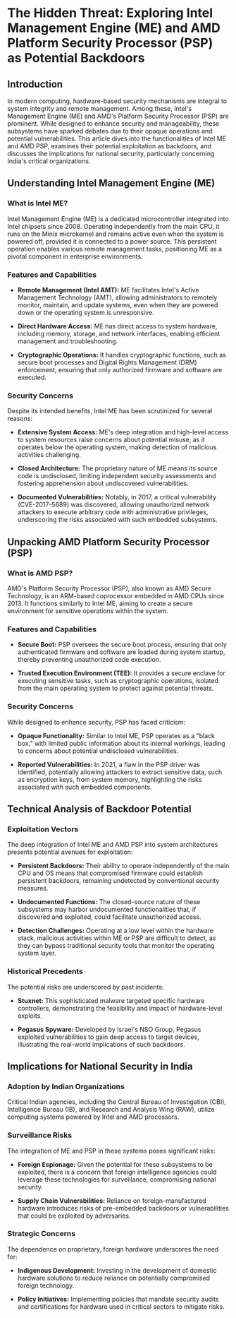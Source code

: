 # The Hidden Threat: Exploring Intel Management Engine (ME) and AMD Platform Security Processor (PSP) as Potential Backdoors

## Introduction

In modern computing, hardware-based security mechanisms are integral to system integrity and remote management. Among these, Intel's Management Engine (ME) and AMD's Platform Security Processor (PSP) are prominent. While designed to enhance security and manageability, these subsystems have sparked debates due to their opaque operations and potential vulnerabilities. This article dives into the functionalities of Intel ME and AMD PSP, examines their potential exploitation as backdoors, and discusses the implications for national security, particularly concerning India's critical organizations.

## Understanding Intel Management Engine (ME)

### What is Intel ME?

Intel Management Engine (ME) is a dedicated microcontroller integrated into Intel chipsets since 2008. Operating independently from the main CPU, it runs on the Minix microkernel and remains active even when the system is powered off, provided it is connected to a power source. This persistent operation enables various remote management tasks, positioning ME as a pivotal component in enterprise environments.

### Features and Capabilities

- **Remote Management (Intel AMT):** ME facilitates Intel's Active Management Technology (AMT), allowing administrators to remotely monitor, maintain, and update systems, even when they are powered down or the operating system is unresponsive.

- **Direct Hardware Access:** ME has direct access to system hardware, including memory, storage, and network interfaces, enabling efficient management and troubleshooting.

- **Cryptographic Operations:** It handles cryptographic functions, such as secure boot processes and Digital Rights Management (DRM) enforcement, ensuring that only authorized firmware and software are executed.

### Security Concerns

Despite its intended benefits, Intel ME has been scrutinized for several reasons:

- **Extensive System Access:** ME's deep integration and high-level access to system resources raise concerns about potential misuse, as it operates below the operating system, making detection of malicious activities challenging.

- **Closed Architecture:** The proprietary nature of ME means its source code is undisclosed, limiting independent security assessments and fostering apprehension about undiscovered vulnerabilities.

- **Documented Vulnerabilities:** Notably, in 2017, a critical vulnerability (CVE-2017-5689) was discovered, allowing unauthorized network attackers to execute arbitrary code with administrative privileges, underscoring the risks associated with such embedded subsystems.

## Unpacking AMD Platform Security Processor (PSP)

### What is AMD PSP?

AMD's Platform Security Processor (PSP), also known as AMD Secure Technology, is an ARM-based coprocessor embedded in AMD CPUs since 2013. It functions similarly to Intel ME, aiming to create a secure environment for sensitive operations within the system.

### Features and Capabilities

- **Secure Boot:** PSP oversees the secure boot process, ensuring that only authenticated firmware and software are loaded during system startup, thereby preventing unauthorized code execution.

- **Trusted Execution Environment (TEE):** It provides a secure enclave for executing sensitive tasks, such as cryptographic operations, isolated from the main operating system to protect against potential threats.

### Security Concerns

While designed to enhance security, PSP has faced criticism:

- **Opaque Functionality:** Similar to Intel ME, PSP operates as a "black box," with limited public information about its internal workings, leading to concerns about potential undisclosed vulnerabilities.

- **Reported Vulnerabilities:** In 2021, a flaw in the PSP driver was identified, potentially allowing attackers to extract sensitive data, such as encryption keys, from system memory, highlighting the risks associated with such embedded components.

## Technical Analysis of Backdoor Potential

### Exploitation Vectors

The deep integration of Intel ME and AMD PSP into system architectures presents potential avenues for exploitation:

- **Persistent Backdoors:** Their ability to operate independently of the main CPU and OS means that compromised firmware could establish persistent backdoors, remaining undetected by conventional security measures.

- **Undocumented Functions:** The closed-source nature of these subsystems may harbor undocumented functionalities that, if discovered and exploited, could facilitate unauthorized access.

- **Detection Challenges:** Operating at a low level within the hardware stack, malicious activities within ME or PSP are difficult to detect, as they can bypass traditional security tools that monitor the operating system layer.

### Historical Precedents

The potential risks are underscored by past incidents:

- **Stuxnet:** This sophisticated malware targeted specific hardware controllers, demonstrating the feasibility and impact of hardware-level exploits.

- **Pegasus Spyware:** Developed by Israel's NSO Group, Pegasus exploited vulnerabilities to gain deep access to target devices, illustrating the real-world implications of such backdoors.

## Implications for National Security in India

### Adoption by Indian Organizations

Critical Indian agencies, including the Central Bureau of Investigation (CBI), Intelligence Bureau (IB), and Research and Analysis Wing (RAW), utilize computing systems powered by Intel and AMD processors.

### Surveillance Risks

The integration of ME and PSP in these systems poses significant risks:

- **Foreign Espionage:** Given the potential for these subsystems to be exploited, there is a concern that foreign intelligence agencies could leverage these technologies for surveillance, compromising national security.

- **Supply Chain Vulnerabilities:** Reliance on foreign-manufactured hardware introduces risks of pre-embedded backdoors or vulnerabilities that could be exploited by adversaries.

### Strategic Concerns

The dependence on proprietary, foreign hardware underscores the need for:

- **Indigenous Development:** Investing in the development of domestic hardware solutions to reduce reliance on potentially compromised foreign technology.

- **Policy Initiatives:** Implementing policies that mandate security audits and certifications for hardware used in critical sectors to mitigate risks.

 
